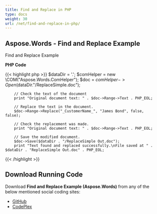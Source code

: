 ```yaml
---
title: Find and Replace in PHP
type: docs
weight: 30
url: /net/find-and-replace-in-php/
---
```


## **Aspose.Words - Find and Replace Example**
Find and Replace Example

**PHP Code**

{{< highlight php >}}
        $dataDir = '.';
        $comHelper = new \COM("Aspose.Words.ComHelper");
        $doc = $comHelper->Open($dataDir."/ReplaceSimple.doc");

        // Check the text of the document
        print "Original document text: " . $doc->Range->Text . PHP_EOL;

        // Replace the text in the document.
        $doc->Range->Replace("_CustomerName_", "James Bond", false, false);

        // Check the replacement was made.
        print "Original document text: " . $doc->Range->Text . PHP_EOL;

        // Save the modified document.
        $doc->Save($dataDir . "/ReplaceSimple Out.doc");
        print "Text found and replaced successfully.\nFile saved at " . $dataDir . "ReplaceSimple Out.doc" . PHP_EOL;
{{< /highlight >}}
## **Download Running Code**
Download **Find and Replace Example (Aspose.Words)** from any of the below mentioned social coding sites:

- [GitHub](https://github.com/aspose-words/Aspose.Words-for-.NET/blob/master/Plugins/Aspose_Words_NET_for_PHP/src/aspose/words/quickstart/FindAndReplace.php)
- [CodePlex](https://asposenetphp.codeplex.com/SourceControl/latest#Aspose.Words-for-.NET_for_PHP/src/aspose/words/quickstart/FindAndReplace.php)
